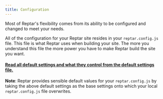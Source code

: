 ```yaml
---
title: Configuration
---
```


Most of Reptar's flexibility comes from its ability to be configured and changed to meet your needs.

All of the configuration for your Reptar site resides in your `reptar.config.js` file. This file is what Reptar uses when building your site. The more you understand this file the more power you have to make Reptar build the site you want.

#### [Read all default settings and what they control from the default settings file.](https://github.com/reptar/reptar/blob/master/lib/config/config-example.js)

**Note**: Reptar provides sensible default values for your `reptar.config.js` by taking the above default settings as the base settings onto which your local `reptar.config.js` file overwrites.
